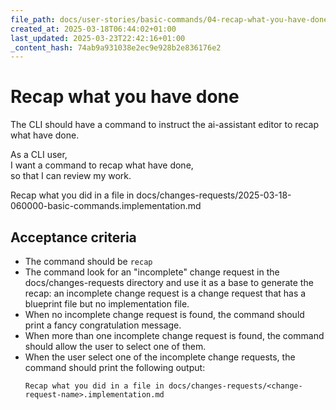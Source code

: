 ```yaml
---
file_path: docs/user-stories/basic-commands/04-recap-what-you-have-done.md
created_at: 2025-03-18T06:44:02+01:00
last_updated: 2025-03-23T22:42:16+01:00
_content_hash: 74ab9a931038e2ec9e928b2e836176e2
---
```


# Recap what you have done
The CLI should have a command to instruct the ai-assistant editor to recap what have done.

As a CLI user,  
I want a command to recap what have done,  
so that I can review my work.

Recap what you did in a file in docs/changes-requests/2025-03-18-060000-basic-commands.implementation.md

## Acceptance criteria
- The command should be `recap`
- The command look for an "incomplete" change request in the docs/changes-requests directory and use it as a base to generate the recap: an incomplete change request is a change request that has a blueprint file but no implementation file.
- When no incomplete change request is found, the command should print a fancy congratulation message.
- When more than one incomplete change request is found, the command should allow the user to select one of them.
- When the user select one of the incomplete change requests, the command should print the following output:
  ```
  Recap what you did in a file in docs/changes-requests/<change-request-name>.implementation.md
  ```